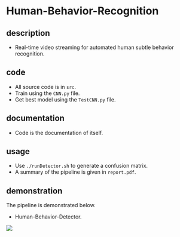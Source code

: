 # Human-Behavior-Recognition

## description
- Real-time video streaming for automated human subtle behavior recognition.


## code
- All source code is in `src`.
- Train using the `CNN.py` file.
- Get best model using the `TestCNN.py` file.

## documentation
- Code is the documentation of itself.

## usage
- Use `./runDetector.sh` to generate a confusion matrix.
- A summary of the pipeline is given in `report.pdf`.

## demonstration
The pipeline is demonstrated below.

- Human-Behavior-Detector.

 ![](./behavior-detector.gif)
